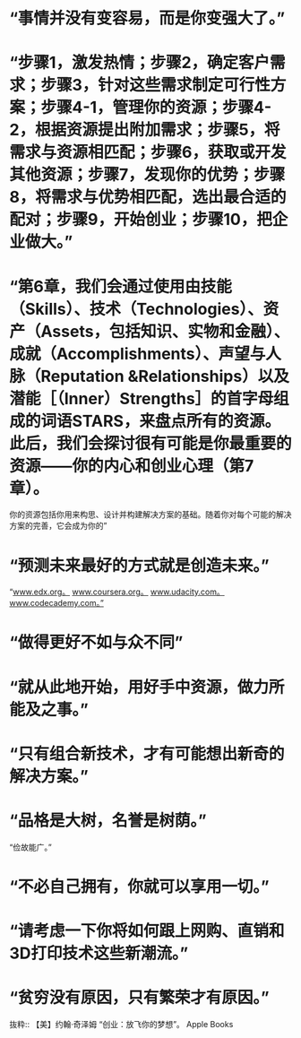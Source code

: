 # “事情并没有变容易，而是你变强大了。”

# “步骤1，激发热情；步骤2，确定客户需求；步骤3，针对这些需求制定可行性方案；步骤4-1，管理你的资源；步骤4-2，根据资源提出附加需求；步骤5，将需求与资源相匹配；步骤6，获取或开发其他资源；步骤7，发现你的优势；步骤8，将需求与优势相匹配，选出最合适的配对；步骤9，开始创业；步骤10，把企业做大。”

# “第6章，我们会通过使用由技能（Skills）、技术（Technologies）、资产（Assets，包括知识、实物和金融）、成就（Accomplishments）、声望与人脉（Reputation &Relationships）以及潜能［（Inner）Strengths］的首字母组成的词语STARS，来盘点所有的资源。此后，我们会探讨很有可能是你最重要的资源——你的内心和创业心理（第7章）。
你的资源包括你用来构思、设计并构建解决方案的基础。随着你对每个可能的解决方案的完善，它会成为你的”

# “预测未来最好的方式就是创造未来。”

“www.edx.org。
www.coursera.org。
www.udacity.com。
www.codecademy.com。”

# “做得更好不如与众不同”

# “就从此地开始，用好手中资源，做力所能及之事。”

# “只有组合新技术，才有可能想出新奇的解决方案。”

# “品格是大树，名誉是树荫。”

“俭故能广。”

# “不必自己拥有，你就可以享用一切。”

# “请考虑一下你将如何跟上网购、直销和3D打印技术这些新潮流。”

# “贫穷没有原因，只有繁荣才有原因。”

抜粋:: 【美】约翰·奇泽姆  “创业：放飞你的梦想”。 Apple Books  
